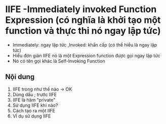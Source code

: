 # IIFE -Immediately invoked Function Expression (có nghĩa là khởi tạo một function và thực thi nó ngay lập tức)

- Immediately: ngay lập tức ,Invoked: khẩn cấp (có thể hiểu là ngay lập tức)
- Hiểu đơn giản IIFE nó là một Expression function được gọi ngay lập tức
- Nó có tên gọi khác là Self-Invoking Function
## Nội dung

1. IIFE trong như thế nào -> OK
2. Dùng dấu ; trước IIFE
3. IIFE là hàm "private"
4. Sử dụng IIFE khi nào?
5. Cách tạo ra một IIFE
6. VÍ dụ sử dụng IIFE
